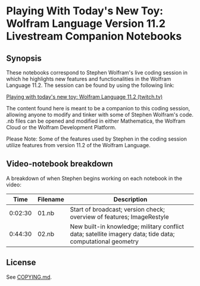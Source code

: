 # Playing With Today's New Toy: Wolfram Language Version 11.2 Livestream Companion Notebooks

## Synopsis

These notebooks correspond to Stephen Wolfram's live coding session in which he highlights new features and functionalities in the Wolfram Language 11.2. The session can be found by using the following link:

[Playing with today's new toy: Wolfram Language 11.2 (twitch.tv)](https://www.twitch.tv/videos/174992312)

The content found here is meant to be a companion to this coding session, allowing anyone to modify and tinker with some of Stephen Wolfram's code. .nb files can be opened and modified in either Mathematica, the Wolfram Cloud or the Wolfram Development Platform.

Please Note: Some of the features used by Stephen in the coding session utilize features from version 11.2 of the Wolfram Language.

## Video-notebook breakdown

A breakdown of when Stephen begins working on each notebook in the video:

|Time|Filename|Description|
|----|--------|-----------|
|0:02:30|01.nb|Start of broadcast; version check; overview of features; ImageRestyle|
|0:44:30|02.nb|New built-in knowledge; military conflict data; satellite imagery data; tide data; computational geometry|

## License
See [COPYING.md](COPYING.md).
